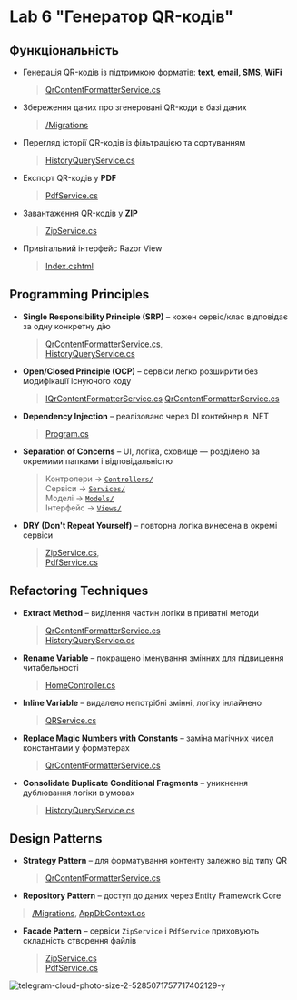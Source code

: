 # Lab 6 "Генератор QR-кодів"

## Функціональність

- Генерація QR-кодів із підтримкою форматів: **text, email, SMS, WiFi**  
  > [QrContentFormatterService.cs](https://github.com/KotiukSofiia/KPZ/blob/main/Lab%206/QrCodeGenerator/QrCodeGenerator/Services/QrContentFormatterService.cs)

- Збереження даних про згенеровані QR-коди в базі даних  
  > [/Migrations](https://github.com/KotiukSofiia/KPZ/tree/main/Lab%206/QrCodeGenerator/QrCodeGenerator/Migrations)

- Перегляд історії QR-кодів із фільтрацією та сортуванням  
  > [HistoryQueryService.cs](https://github.com/KotiukSofiia/KPZ/blob/main/Lab%206/QrCodeGenerator/QrCodeGenerator/Services/HistoryQueryService.cs)

- Експорт QR-кодів у **PDF**  
  > [PdfService.cs](https://github.com/KotiukSofiia/KPZ/blob/main/Lab%206/QrCodeGenerator/QrCodeGenerator/Services/PdfService.cs)

- Завантаження QR-кодів у **ZIP**  
  > [ZipService.cs](https://github.com/KotiukSofiia/KPZ/blob/main/Lab%206/QrCodeGenerator/QrCodeGenerator/Services/ZipService.cs)

- Привітальний інтерфейс Razor View  
  > [Index.cshtml](https://github.com/KotiukSofiia/KPZ/blob/main/Lab%206/QrCodeGenerator/QrCodeGenerator/Views/Home/Index.cshtml)


## Programming Principles

- **Single Responsibility Principle (SRP)** – кожен сервіс/клас відповідає за одну конкретну дію  
  > [QrContentFormatterService.cs](https://github.com/KotiukSofiia/KPZ/blob/main/Lab%206/QrCodeGenerator/QrCodeGenerator/Services/QrContentFormatterService.cs),  
  > [HistoryQueryService.cs](https://github.com/KotiukSofiia/KPZ/blob/main/Lab%206/QrCodeGenerator/QrCodeGenerator/Services/HistoryQueryService.cs)

- **Open/Closed Principle (OCP)** – сервіси легко розширити без модифікації існуючого коду  
  > [IQrContentFormatterService.cs](https://github.com/KotiukSofiia/KPZ/blob/main/Lab%206/QrCodeGenerator/QrCodeGenerator/Services/IQrContentFormatterService.cs)
  > [QrContentFormatterService.cs](https://github.com/KotiukSofiia/KPZ/blob/main/Lab%206/QrCodeGenerator/QrCodeGenerator/Services/QrContentFormatterService.cs)

- **Dependency Injection** – реалізовано через DI контейнер в .NET  
  > [Program.cs](https://github.com/KotiukSofiia/KPZ/blob/main/Lab%206/QrCodeGenerator/QrCodeGenerator/Program.cs)

- **Separation of Concerns** – UI, логіка, сховище — розділено за окремими папками і відповідальністю  
  > Контролери → [`Controllers/`](https://github.com/KotiukSofiia/KPZ/tree/main/Lab%206/QrCodeGenerator/QrCodeGenerator/Controllers)  
  > Сервіси → [`Services/`](https://github.com/KotiukSofiia/KPZ/tree/main/Lab%206/QrCodeGenerator/QrCodeGenerator/Services)  
  > Моделі → [`Models/`](https://github.com/KotiukSofiia/KPZ/tree/main/Lab%206/QrCodeGenerator/QrCodeGenerator/Models)  
  > Інтерфейс → [`Views/`](https://github.com/KotiukSofiia/KPZ/tree/main/Lab%206/QrCodeGenerator/QrCodeGenerator/Views)

- **DRY (Don't Repeat Yourself)** – повторна логіка винесена в окремі сервіси  
  > [ZipService.cs](https://github.com/KotiukSofiia/KPZ/blob/main/Lab%206/QrCodeGenerator/QrCodeGenerator/Services/ZipService.cs),  
  > [PdfService.cs](https://github.com/KotiukSofiia/KPZ/blob/main/Lab%206/QrCodeGenerator/QrCodeGenerator/Services/PdfService.cs)


## Refactoring Techniques

- **Extract Method** – виділення частин логіки в приватні методи  
  > [QrContentFormatterService.cs](https://github.com/KotiukSofiia/KPZ/blob/main/Lab%206/QrCodeGenerator/QrCodeGenerator/Services/QrContentFormatterService.cs)  
  > [HistoryQueryService.cs](https://github.com/KotiukSofiia/KPZ/blob/main/Lab%206/QrCodeGenerator/QrCodeGenerator/Services/HistoryQueryService.cs)

- **Rename Variable** – покращено іменування змінних для підвищення читабельності  
  > [HomeController.cs](https://github.com/KotiukSofiia/KPZ/blob/main/Lab%206/QrCodeGenerator/QrCodeGenerator/Controllers/HomeController.cs)

- **Inline Variable** – видалено непотрібні змінні, логіку інлайнено  
  > [QRService.cs](https://github.com/KotiukSofiia/KPZ/blob/main/Lab%206/QrCodeGenerator/QrCodeGenerator/Services/QRService.cs)

- **Replace Magic Numbers with Constants** – заміна магічних чисел константами у форматерах  
  > [QrContentFormatterService.cs](https://github.com/KotiukSofiia/KPZ/blob/main/Lab%206/QrCodeGenerator/QrCodeGenerator/Services/QrContentFormatterService.cs)

- **Consolidate Duplicate Conditional Fragments** – уникнення дублювання логіки в умовах  
  > [HistoryQueryService.cs](https://github.com/KotiukSofiia/KPZ/blob/main/Lab%206/QrCodeGenerator/QrCodeGenerator/Services/HistoryQueryService.cs)


## Design Patterns

- **Strategy Pattern** – для форматування контенту залежно від типу QR  
  > [QrContentFormatterService.cs](https://github.com/KotiukSofiia/KPZ/blob/main/Lab%206/QrCodeGenerator/QrCodeGenerator/Services/QrContentFormatterService.cs)

- **Repository Pattern** – доступ до даних через Entity Framework Core  
 > [/Migrations](https://github.com/KotiukSofiia/KPZ/tree/main/Lab%206/QrCodeGenerator/QrCodeGenerator/Migrations),
 > [AppDbContext.cs](https://github.com/KotiukSofiia/KPZ/blob/main/Lab%206/QrCodeGenerator/QrCodeGenerator/Models/AppDbContext.cs)

- **Facade Pattern** – сервіси `ZipService` і `PdfService` приховують складність створення файлів  
  > [ZipService.cs](https://github.com/KotiukSofiia/KPZ/blob/main/Lab%206/QrCodeGenerator/QrCodeGenerator/Services/ZipService.cs)  
  > [PdfService.cs](https://github.com/KotiukSofiia/KPZ/blob/main/Lab%206/QrCodeGenerator/QrCodeGenerator/Services/PdfService.cs)

![telegram-cloud-photo-size-2-5285071757717402129-y](https://github.com/user-attachments/assets/031ba549-0724-42d2-9ac8-7eac5b2c57c7)

